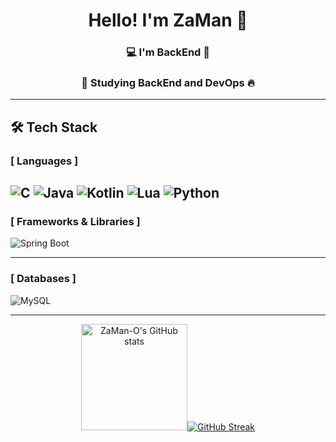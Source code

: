 <h1 align="center">Hello! I'm ZaMan 👋</h1>
<h3 align="center">💻 I'm BackEnd 🔧</h3>
<h3 align="center">📖 Studying BackEnd and DevOps 🔥</h3>

---

## 🛠️ Tech Stack

### [ Languages ]
![C](https://img.shields.io/badge/C-00599C?style=flat-square&logo=c&logoColor=white)
![Java](https://img.shields.io/badge/Java-007396?style=flat-square&logo=java&logoColor=white)
![Kotlin](https://img.shields.io/badge/Kotlin-7F52FF?style=flat-square&logo=Kotlin&logoColor=white)
![Lua](https://img.shields.io/badge/Lua-2C2D72?style=flat-square&logo=Lua&logoColor=white)
![Python](https://img.shields.io/badge/Python-3776AB?style=flat-square&logo=Python&logoColor=white)
---

### [ Frameworks & Libraries ]
![Spring Boot](https://img.shields.io/badge/Spring%20Boot-6DB33F?style=flat-square&logo=spring-boot&logoColor=white)

---

### [ Databases ]
![MySQL](https://img.shields.io/badge/MySQL-4479A1?style=flat-square&logo=mysql&logoColor=white)

---

<div align="center">
    <p class="has-line-data" data-line-start="7" data-line-end="9"><img height="170px" src="https://github-readme-stats.vercel.app/api?username=ZaMan-O&amp;show_icons=true&amp;theme=material-palenight" alt="ZaMan-O's GitHub stats" /><a href="https://git.io/streak-stats"><img src="https://github-readme-streak-stats.herokuapp.com?user=ZaMan-O&theme=blueberry&date_format=%5BY.%5Dn.j&card_height=160" alt="GitHub Streak" /></a></p>
</div>
